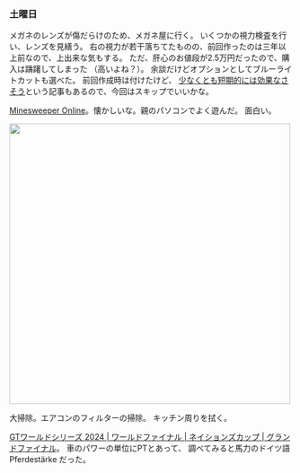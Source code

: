 ### 土曜日

メガネのレンズが傷だらけのため、メガネ屋に行く。
いくつかの視力検査を行い、レンズを見繕う。
右の視力が若干落ちてたものの、前回作ったのは三年以上前なので、上出来な気もする。
ただ、肝心のお値段が2.5万円だったので、購入は躊躇してしまった
（高いよね？）。
余談だけどオプションとしてブルーライトカットも選べた。
前回作成時は付けたけど、
[少なくとも短期的には効果なさそう](https://diamond.jp/articles/-/328587)という記事もあるので、今回はスキップでいいかな。

[Minesweeper Online](https://minesweeper.online/)。懐かしいな。親のパソコンでよく遊んだ。
面白い。

<img src="https://i.imgur.com/PmEUaxw.jpeg" width="500">

大掃除。エアコンのフィルターの掃除。
キッチン周りを拭く。

[GTワールドシリーズ 2024 | ワールドファイナル | ネイションズカップ | グランドファイナル](https://www.youtube.com/watch?v=ZpAkoq90qB0)。
車のパワーの単位にPTとあって、
調べてみると馬力のドイツ語 Pferdestärke だった。